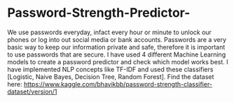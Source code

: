 # Password-Strength-Predictor-
We use passwords everyday, infact every hour or minute to unlock our phones or log into out social media or bank accounts. Passwords are a very basic way to keep our information private and safe, therefore it is important to use passwords that are secure. I have used 4 different Machine Learning models to create a password predictor and check which model works best. I have implemented NLP concepts like TF-IDF and used these classifiers [Logistic, Naive Bayes, Decision Tree, Random Forest].
Find the dataset here: https://www.kaggle.com/bhavikbb/password-strength-classifier-dataset/version/1
